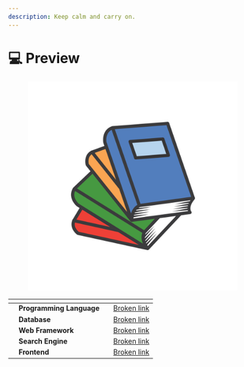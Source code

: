 ```yaml
---
description: Keep calm and carry on.
---
```


# 💻 Preview



<figure><img src=".gitbook/assets/vecteezy_book-illustration-in-trendy-flat-style_10249041.jpg" alt=""><figcaption></figcaption></figure>

<table data-view="cards"><thead><tr><th></th><th></th><th></th><th data-hidden data-card-target data-type="content-ref"></th></tr></thead><tbody><tr><td></td><td><strong>Programming Language</strong></td><td></td><td><a href="broken-reference">Broken link</a></td></tr><tr><td></td><td><strong>Database</strong></td><td></td><td><a href="broken-reference">Broken link</a></td></tr><tr><td></td><td><strong>Web Framework</strong></td><td></td><td><a href="broken-reference">Broken link</a></td></tr><tr><td></td><td><strong>Search Engine</strong></td><td></td><td><a href="broken-reference">Broken link</a></td></tr><tr><td></td><td><strong>Frontend</strong></td><td></td><td><a href="broken-reference">Broken link</a></td></tr></tbody></table>
